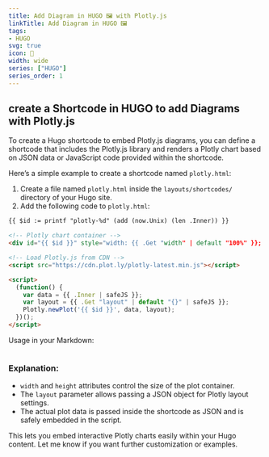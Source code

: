 ```yaml
---
title: Add Diagram in HUGO 🖼️ with Plotly.js
linkTitle: Add Diagram in HUGO 🖼️
tags:
- HUGO
svg: true
icon: 🌟
width: wide
series: ["HUGO"]
series_order: 1
---
```



## create a Shortcode in HUGO to add Diagrams with Plotly.js

To create a Hugo shortcode to embed Plotly.js diagrams, you can define a shortcode that includes the Plotly.js library and renders a Plotly chart based on JSON data or JavaScript code provided within the shortcode.

Here’s a simple example to create a shortcode named `plotly.html`:

1. Create a file named `plotly.html` inside the `layouts/shortcodes/` directory of your Hugo site.
2. Add the following code to `plotly.html`:
```html
{{ $id := printf "plotly-%d" (add (now.Unix) (len .Inner)) }}

<!-- Plotly chart container -->
<div id="{{ $id }}" style="width: {{ .Get "width" | default "100%" }}; height: {{ .Get "height" | default "600px" }};"></div>

<!-- Load Plotly.js from CDN -->
<script src="https://cdn.plot.ly/plotly-latest.min.js"></script>

<script>
  (function() {
    var data = {{ .Inner | safeJS }};
    var layout = {{ .Get "layout" | default "{}" | safeJS }};
    Plotly.newPlot('{{ $id }}', data, layout);
  })();
</script>
```

Usage in your Markdown:

```markdown

```


### Explanation:

- `width` and `height` attributes control the size of the plot container.
- The `layout` parameter allows passing a JSON object for Plotly layout settings.
- The actual plot data is passed inside the shortcode as JSON and is safely embedded in the script.

This lets you embed interactive Plotly charts easily within your Hugo content. Let me know if you want further customization or examples.

